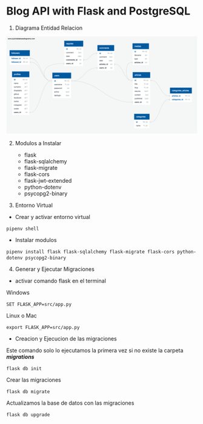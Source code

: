 # Blog API with Flask and PostgreSQL

1. Diagrama Entidad Relacion

![DER](DER-UPDATE.png)

2. Modulos a Instalar
    - flask
    - flask-sqlalchemy
    - flask-migrate
    - flask-cors
    - flask-jwt-extended
    - python-dotenv
    - psycopg2-binary

3. Entorno Virtual

- Crear y activar entorno virtual

```shell
pipenv shell
```

- Instalar modulos

```shell
pipenv install flask flask-sqlalchemy flask-migrate flask-cors python-dotenv psycopg2-binary
```

4. Generar y Ejecutar Migraciones

- activar comando flask en el terminal

Windows
```shell
SET FLASK_APP=src/app.py
```

Linux o Mac
```shell
export FLASK_APP=src/app.py
```

- Creacion y Ejecucion de las migraciones

Este comando solo lo ejecutamos la primera vez si no existe la carpeta ***migrations***
```shell
flask db init
```

Crear las migraciones
```shell
flask db migrate
```

Actualizamos la base de datos con las migraciones

```shell
flask db upgrade
```

